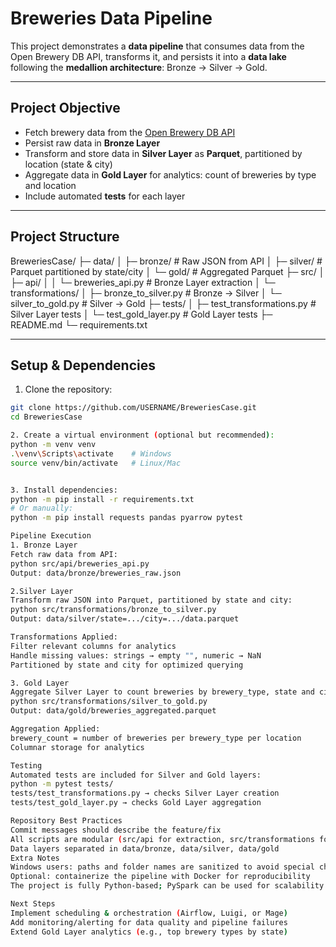 # Breweries Data Pipeline

This project demonstrates a **data pipeline** that consumes data from the Open Brewery DB API, transforms it, and persists it into a **data lake** following the **medallion architecture**: Bronze → Silver → Gold.

---

## **Project Objective**

- Fetch brewery data from the [Open Brewery DB API](https://www.openbrewerydb.org/)  
- Persist raw data in **Bronze Layer**  
- Transform and store data in **Silver Layer** as **Parquet**, partitioned by location (state & city)  
- Aggregate data in **Gold Layer** for analytics: count of breweries by type and location  
- Include automated **tests** for each layer  

---

## **Project Structure**
BreweriesCase/
├─ data/
│ ├─ bronze/ # Raw JSON from API
│ ├─ silver/ # Parquet partitioned by state/city
│ └─ gold/ # Aggregated Parquet
├─ src/
│ ├─ api/
│ │ └─ breweries_api.py # Bronze Layer extraction
│ └─ transformations/
│ ├─ bronze_to_silver.py # Bronze → Silver
│ └─ silver_to_gold.py # Silver → Gold
├─ tests/
│ ├─ test_transformations.py # Silver Layer tests
│ └─ test_gold_layer.py # Gold Layer tests
├─ README.md
└─ requirements.txt


---

## **Setup & Dependencies**

1. Clone the repository:
```bash
git clone https://github.com/USERNAME/BreweriesCase.git
cd BreweriesCase

2. Create a virtual environment (optional but recommended):
python -m venv venv
.\venv\Scripts\activate    # Windows
source venv/bin/activate   # Linux/Mac


3. Install dependencies:
python -m pip install -r requirements.txt
# Or manually:
python -m pip install requests pandas pyarrow pytest

Pipeline Execution
1. Bronze Layer
Fetch raw data from API:
python src/api/breweries_api.py
Output: data/bronze/breweries_raw.json

2.Silver Layer
Transform raw JSON into Parquet, partitioned by state and city:
python src/transformations/bronze_to_silver.py
Output: data/silver/state=.../city=.../data.parquet

Transformations Applied:
Filter relevant columns for analytics
Handle missing values: strings → empty "", numeric → NaN
Partitioned by state and city for optimized querying

3. Gold Layer
Aggregate Silver Layer to count breweries by brewery_type, state and city:
python src/transformations/silver_to_gold.py
Output: data/gold/breweries_aggregated.parquet

Aggregation Applied:
brewery_count = number of breweries per brewery_type per location
Columnar storage for analytics

Testing
Automated tests are included for Silver and Gold layers:
python -m pytest tests/
tests/test_transformations.py → checks Silver Layer creation
tests/test_gold_layer.py → checks Gold Layer aggregation

Repository Best Practices
Commit messages should describe the feature/fix
All scripts are modular (src/api for extraction, src/transformations for ETL)
Data layers separated in data/bronze, data/silver, data/gold
Extra Notes
Windows users: paths and folder names are sanitized to avoid special character issues
Optional: containerize the pipeline with Docker for reproducibility
The project is fully Python-based; PySpark can be used for scalability

Next Steps
Implement scheduling & orchestration (Airflow, Luigi, or Mage)
Add monitoring/alerting for data quality and pipeline failures
Extend Gold Layer analytics (e.g., top brewery types by state)